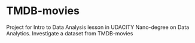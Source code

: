 # TMDB-movies
Project for Intro to Data Analysis lesson in UDACITY Nano-degree on Data Analytics. Investigate a dataset from TMDB-movies
